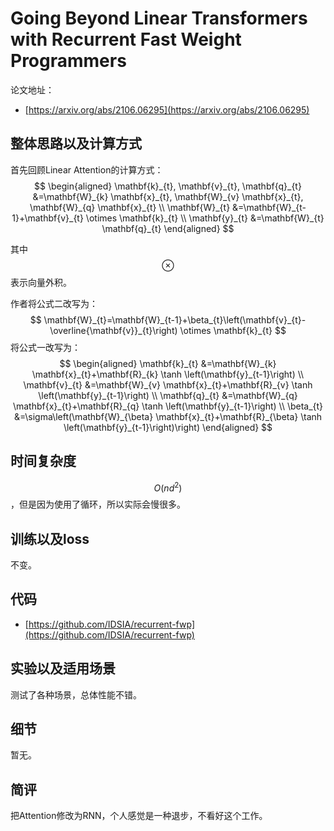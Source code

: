 # Going Beyond Linear Transformers with Recurrent Fast Weight Programmers

论文地址：

- [https://arxiv.org/abs/2106.06295](https://arxiv.org/abs/2106.06295)



## 整体思路以及计算方式

首先回顾Linear Attention的计算方式：
$$
\begin{aligned}
\mathbf{k}_{t}, \mathbf{v}_{t}, \mathbf{q}_{t} &=\mathbf{W}_{k} \mathbf{x}_{t}, \mathbf{W}_{v} \mathbf{x}_{t}, \mathbf{W}_{q} \mathbf{x}_{t} \\
\mathbf{W}_{t} &=\mathbf{W}_{t-1}+\mathbf{v}_{t} \otimes \mathbf{k}_{t} \\
\mathbf{y}_{t} &=\mathbf{W}_{t} \mathbf{q}_{t}
\end{aligned}
$$

其中$$ \otimes $$表示向量外积。

作者将公式二改写为：
$$
\mathbf{W}_{t}=\mathbf{W}_{t-1}+\beta_{t}\left(\mathbf{v}_{t}-\overline{\mathbf{v}}_{t}\right) \otimes \mathbf{k}_{t}
$$
将公式一改写为：
$$
\begin{aligned}
\mathbf{k}_{t} &=\mathbf{W}_{k} \mathbf{x}_{t}+\mathbf{R}_{k} \tanh \left(\mathbf{y}_{t-1}\right) \\
\mathbf{v}_{t} &=\mathbf{W}_{v} \mathbf{x}_{t}+\mathbf{R}_{v} \tanh \left(\mathbf{y}_{t-1}\right) \\
\mathbf{q}_{t} &=\mathbf{W}_{q} \mathbf{x}_{t}+\mathbf{R}_{q} \tanh \left(\mathbf{y}_{t-1}\right) \\
\beta_{t} &=\sigma\left(\mathbf{W}_{\beta} \mathbf{x}_{t}+\mathbf{R}_{\beta} \tanh \left(\mathbf{y}_{t-1}\right)\right)
\end{aligned}
$$



## 时间复杂度

$$O(nd^2)$$，但是因为使用了循环，所以实际会慢很多。



## 训练以及loss

不变。



## 代码

- [https://github.com/IDSIA/recurrent-fwp](https://github.com/IDSIA/recurrent-fwp)



## 实验以及适用场景

测试了各种场景，总体性能不错。



## 细节

暂无。



## 简评

把Attention修改为RNN，个人感觉是一种退步，不看好这个工作。